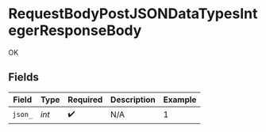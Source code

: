 # RequestBodyPostJSONDataTypesIntegerResponseBody

OK


## Fields

| Field              | Type               | Required           | Description        | Example            |
| ------------------ | ------------------ | ------------------ | ------------------ | ------------------ |
| `json_`            | *int*              | :heavy_check_mark: | N/A                | 1                  |